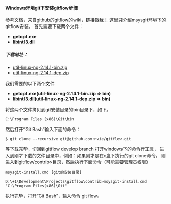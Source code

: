 #### Windows环境git下安装gitflow步骤
参考文档，来自github的gitflow的wiki，[链接戳我！](https://github.com/nvie/gitflow/wiki/Windows)
这里只介绍msysgit环境下的gitflow安装。
首先需要下载两个文件：
-   **getopt.exe**
-   **libintl3.dll**

##### 下载地址：
- [util-linux-ng-2.14.1-bin.zip](http://sourceforge.net/projects/gnuwin32/files/util-linux/2.14.1/util-linux-ng-2.14.1-bin.zip/download)
- [util-linux-ng-2.14.1-dep.zip](http://sourceforge.net/projects/gnuwin32/files/util-linux/2.14.1/util-linux-ng-2.14.1-dep.zip/download)

我们需要的以下两个文件
- **getopt.exe(util-linux-ng-2.14.1-bin.zip => bin)**
- **libintl3.dll(util-linux-ng-2.14.1-dep.zip => bin)**

将这两个文件拷贝到git安装目录的bin目录下，如下。
```
C:\Program Files (x86)\Git\bin
```
然后打开“Git Bash”输入下面的命令：
```
$ git clone --recursive git@github.com:nvie/gitflow.git
```
等下载完毕，切回到gitflow develop branch 打开windows下的命令行工具，
进入到刚才下载的文件目录中，例如：如果刚才是在c盘下执行的git clone命令，
则进入到gitflow/contrib>目录，然后执行下面命令（可能需要管理员权限）
```
msysgit-install.cmd [git的安装目录]

D:\+1\Development\Projects\gitflow\contrib>msysgit-install.cmd "C:\Program Files(x86)\Git"
```

执行完毕，打开“Git Bash”，输入命令 git flow。
